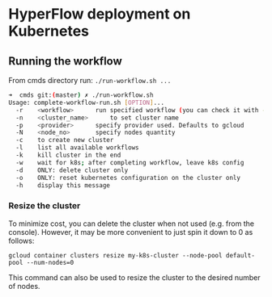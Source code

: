 # HyperFlow deployment on Kubernetes

## Running the workflow
From cmds directory run: `./run-workflow.sh ...`
```sh
➜  cmds git:(master) ✗ ./run-workflow.sh
Usage: complete-workflow-run.sh [OPTION]...
  -r	<workflow>		run specified workflow (you can check it with -l parameter)
  -n	<cluster_name>		to set cluster name
  -p	<provider>		specify provider used. Defaults to gcloud
  -N	<node_no>		specify nodes quantity
  -c	to create new cluster
  -l	list all available workflows
  -k	kill cluster in the end
  -w	wait for k8s; after completing workflow, leave k8s config
  -d	ONLY: delete cluster only
  -o	ONLY: reset kubernetes configuration on the cluster only
  -h	display this message
```

### Resize the cluster

To minimize cost, you can delete the cluster when not used (e.g. from the console). However, it may be more convenient to just spin it down to 0 as follows:

```
gcloud container clusters resize my-k8s-cluster --node-pool default-pool --num-nodes=0
```
This command can also be used to resize the cluster to the desired number of nodes.
